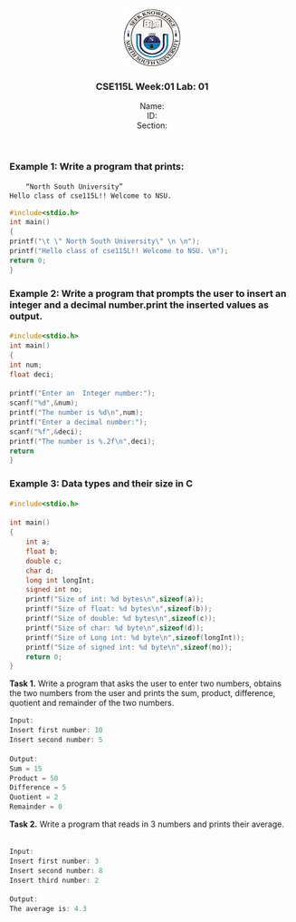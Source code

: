 <div align="center">
<img src="./nsu-logo.png"  width="100px" height="100px"/>
<p style="text-align:center"><h3>CSE115L Week:01  Lab: 01</h3>
Name:<br>
ID:<br>
Section:<br>
</p>
</div>
<br clear="left"/>

### Example 1: Write a program that prints:

        “North South University”
    Hello class of cse115L!! Welcome to NSU.

~~~~C
#include<stdio.h>
int main()
{
printf("\t \" North South University\" \n \n");
printf("Hello class of cse115L!! Welcome to NSU. \n");
return 0;
}
~~~~

### Example 2: Write a program that prompts the user to insert an integer and a decimal number.print the inserted values as output.

~~~~C
#include<stdio.h>
int main()
{
int num;
float deci;

printf("Enter an  Integer number:");
scanf("%d",&num);
printf("The number is %d\n",num);
printf("Enter a decimal number:");
scanf("%f",&deci);
printf("The number is %.2f\n",deci);
return
}
~~~~
<div style="page-break-after: always;"></div>

### Example 3: Data types and their size in C
~~~~C
#include<stdio.h>

int main()
{
    int a;
    float b;
    double c;
    char d;
    long int longInt;
    signed int no;
    printf("Size of int: %d bytes\n",sizeof(a));
    printf("Size of float: %d bytes\n",sizeof(b));
    printf("Size of double: %d bytes\n",sizeof(c));
    printf("Size of char: %d byte\n",sizeof(d));
    printf("Size of Long int: %d byte\n",sizeof(longInt));
    printf("Size of signed int: %d byte\n",sizeof(no));
    return 0;
}
~~~~

**Task 1.** Write a program that asks the user to enter two numbers, obtains the two numbers from the user and prints the sum, product, difference, quotient and remainder of the two numbers.


~~~~C
Input: 
Insert first number: 10
Insert second number: 5

Output:
Sum = 15
Product = 50
Difference = 5
Quotient = 2
Remainder = 0
~~~~~


**Task 2.** Write a program that reads in 3 numbers and prints their average.


~~~~C

Input: 
Insert first number: 3
Insert second number: 8
Insert third number: 2

Output:
The average is: 4.3
~~~~~